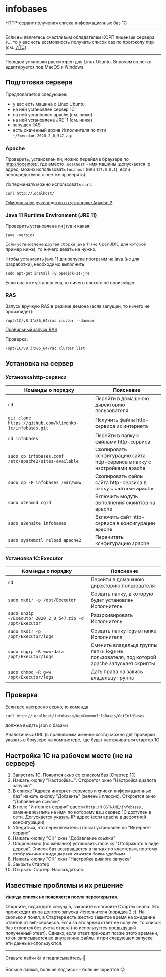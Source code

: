 # infobases
HTTP-сервис получения списка информационных баз 1С 

---
Если вы являетесь счастливым обладателем КОРП лицензии сервера 1С, то у вас есть возможность получать список баз по протоколу http (см. [ИТС](https://its.1c.ru/db/v8317doc#bookmark:adm:TI000000422))

---

Порядок установки рассмотрен для Linux Ubuntu. Впрочем он легко адаптируется под MacOS и Windows.

## Подготовка сервера

Предполагается следующее:
 - у вас есть машина с Linux Ubuntu
 - на ней установлен сервер 1С
 - на ней установлен apache (см. ниже)
 - на ней установлена JRE 11 (см. ниже)
 - запущен RAS
 - есть скаченный архив Исполнителя по пути `~/Executor_2020_2_0_547.zip`
 
### Apache

Проверить, установлен ли, можно перейдя в браузере по [http://localhost/](http://localhost/), где вместо `localhost` - имя машины (допускается ip адрес; можно использовать `locahost` (или `127.0.0.1`), если непосредствено с нее же проверять)

Из терминала можно использовать `curl`:
```
curl http://localhost/
```

[Официальное руководство по установке Apache 2](https://help.ubuntu.ru/wiki/руководство_по_ubuntu_server/web_сервера/httpd_apache2_web_server) 

### Java 11 Runtime Environment (JRE 11)

Проверить установлена ли java и какая:
```
java -version
```
Если установлена другая сборка java 11 (не OpenJDK, для которой пример ниже), то ничего делать не нужно.

Чтобы установить java 11 для запуска программ на java (не для разработки), необходимо выполнить:
```
sudo apt-get install -y openjdk-11-jre
```
Если она уже установлена, то ничего плохого не произойдет.

### RAS

Запуск вручную RAS в режиме демона (если запущен, то ничего не произойдет):
```
/opt/1C/v8.3/x86_64/ras cluster --daemon
```
[Правильный запуск RAS](https://its.1c.ru/db/freshex3#content:288:hdoc:_top:ras)

Проверка:
```
/opt/1C/v8.3/x86_64/rac cluster list
```

## Установка на сервер

### Установка http-сервиса

Команды о порядку| Пояснение
---|---
`cd` | Перейти в домашнюю директорию пользователя
`git clone https://github.com/klimenko-1c/infobases.git` | Получить файлы http-сервиса из интернета
`cd infobases` | Перейти в папку с файлами http-сервиса
`sudo cp infobases.conf /etc/apache2/sites-available` | Скопировать конфигурацию сайта http-сервиса в папку с настройками apache
`sudo cp -R infobases /var/www` | Скопировать файлы сайта http-сервиса в папку с сайтами apache
`sudo a2enmod cgid` | Включить модуль выполнения скриптов на apache
`sudo a2ensite infobases` | Включить сайт http-сервиса в конфигурации apache
`sudo systemctl reload apache2` | Перечитать конфигурацию apache

### Установка 1C:Executor
Команды о порядку| Пояснение
---|---
`cd` | Перейти в домашнюю директорию пользователя
`sudo mkdir -p /opt/Executor` | Создать папку, в которую будет установлен Исполнитель
`sudo unzip ~/Executor_2020_2_0_547.zip -d /opt/Executor` | Разархивировать Исполнитель
`sudo mkdir -p /opt/Executor/logs` | Создать папку logs в папке Исполнителя
`sudo chgrp -R www-data /opt/Executor/logs` | Сменить владельца группы папки logs на пользователя, под которой apache запускает скрипты
`sudo chmod -R g+w /opt/Executor/logs` | Дать права на запись владельцу группы

## Проверка

Если все настроено верно, то команда
```
curl http://localhost/infobases/WebCommonInfoBases/GetInfoBases
```
должна выдать json с базами

Аналогичный URL (с правильным именем хоста) можно для проверки указать в браузере на компьютере, где будет настраиваться стартер 1С

## Настройка 1С на рабочем месте (не на сервере)

1. Запустить 1С. Появится окно со списком баз (Стартер 1С)
2. Нажать кнопку "Настройка...". Откроется окно "Настройка диалога запуска"
3. В списке "Адреса интернет-сервисов и списки информационных баз" нажать кнопку "Добавить" (зеленый плюсик). Откроется окно "Добавление ссылки"
4. В поле "Интернет-сервис" ввести `http://HOSTNAME/infobases` , заменив `HOSTNAME` на имя, по которому ваш сервер 1С доступен в сети. Допускается указать IP-адрес (если apache в дефолтной конфигурации)
5. Убедиться, что переключатель (точка) установлен на "Интернет-сервис"
6. Нажать кнопку "ОК" окна "Добавление ссылки"
7. Опционально (по желанию) установить галочку "Отображать в виде дерева". Список баз возвращается в папках по кластерам, поэтому отображение в виде дерева кажется более удобным.
7. Нажать кнопку "ОК" окна "Настройка диалога запуска"
8. Закрыть Стартер
9. Открыть Стартер. Наслаждаться.

## Известные проблемы и их решение
**Иногда список не появляется после переоткрытия**.

Откройте, подождите секунд 5, закройте и откройте Стартер снова. Это происходит из-за долгого запуска Исполнителя (порядка 2 с). На сколько я понял, в Стартере есть жестко зашитое время на ожидание ответов от веб-сервисов. Если за это время ответ не получен, то список баз строится без учета ответа (но используется предыдущий полученный ответ). Однако, если ответ приходит позже этого времени, то он записывается во внутренние файлы, и при следующем запуске эти данные используются.

---

Ставьте лайки 👍 и подписывайтесь 🔔

Больше лайков, больше подписок - больше скриптов 😊
